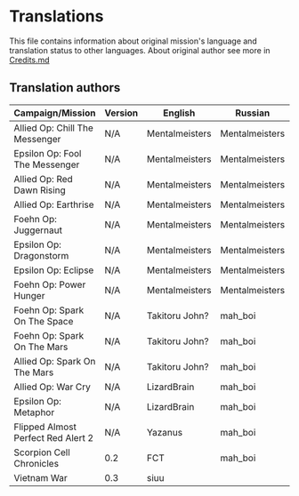 # Translations
This file contains information about original mission's language and translation status to other languages. About original author see more in [Credits.md](https://github.com/MahBoiDeveloper/MentalOmegaWorld/blob/master/Credits.md)

## Translation authors
| Campaign/Mission                   | Version | English        | Russian        | Chinese        |
| ---------------------------------- | ------- | -------------- | -------------- | -------------- |
| Allied Op: Chill The Messenger     | N/A     | Mentalmeisters | Mentalmeisters | Mentalmeisters |
| Epsilon Op: Fool The Messenger     | N/A     | Mentalmeisters | Mentalmeisters | Mentalmeisters |
| Allied Op: Red Dawn Rising         | N/A     | Mentalmeisters | Mentalmeisters | Mentalmeisters |
| Allied Op: Earthrise               | N/A     | Mentalmeisters | Mentalmeisters | Mentalmeisters |
| Foehn Op: Juggernaut               | N/A     | Mentalmeisters | Mentalmeisters | Mentalmeisters |
| Epsilon Op: Dragonstorm            | N/A     | Mentalmeisters | Mentalmeisters | Mentalmeisters |
| Epsilon Op: Eclipse                | N/A     | Mentalmeisters | Mentalmeisters | Mentalmeisters |
| Foehn Op: Power Hunger             | N/A     | Mentalmeisters | Mentalmeisters | Mentalmeisters |
| Foehn Op: Spark On The Space       | N/A     | Takitoru John? | mah_boi        | Takitoru John  |
| Foehn Op: Spark On The Mars        | N/A     | Takitoru John? | mah_boi        | Takitoru John  |
| Allied Op: Spark On The Mars       | N/A     | Takitoru John? | mah_boi        | Takitoru John  |
| Allied Op: War Cry                 | N/A     | LizardBrain    | mah_boi        | ZYJYGE         |
| Epsilon Op: Metaphor               | N/A     | LizardBrain    | mah_boi        |                |
| Flipped Almost Perfect Red Alert 2 | N/A     | Yazanus        | mah_boi        |                |
| Scorpion Cell Chronicles           | 0.2     | FCT            | mah_boi        | ZYJYGE         |
| Vietnam War                        | 0.3     | siuu           |                |                |
